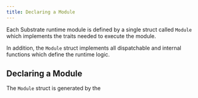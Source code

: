 ```yaml
---
title: Declaring a Module
---
```


Each Substrate runtime module is defined by a single struct called `Module` which implements the traits needed to execute the module.

In addition, the `Module` struct implements all dispatchable and internal functions which define the runtime logic.

## Declaring a Module

The `Module` struct is generated by the 